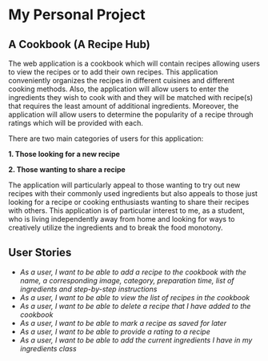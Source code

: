 # My Personal Project

## A Cookbook (A Recipe Hub)

The web application is a cookbook which will contain recipes allowing users 
to view the recipes or to add their own recipes. This application conveniently 
organizes the recipes in different cuisines and different cooking methods. 
Also, the application will allow users to enter the ingredients they wish 
to cook with and they will be matched  with recipe(s) that requires the 
least amount of additional ingredients. Moreover, the application will 
allow users to determine the popularity of a recipe through ratings 
which will be provided with each. 

There are two main categories of users for this application:

**1. Those looking for a new recipe**

**2. Those wanting to share a recipe**

The application will particularly appeal to those wanting to try out new recipes with their commonly used ingredients but also appeals
to those just looking for a recipe or cooking enthusiasts wanting to share their 
recipes with others. This application is of particular interest to me, as a student,
who is living independently away from home and looking for ways to creatively 
utilize the ingredients and to break the food monotony. 


## User Stories

- *As a user, I want to be able to add a recipe to the cookbook with the name, 
a corresponding image, category, preparation time, list of ingredients and 
step-by-step instructions*
- *As a user, I want to be able to view the list of recipes in the cookbook*
- *As a user, I want to be able to delete a recipe that I have added to the cookbook*
- *As a user, I want to be able to mark a recipe as saved for later*
- *As a user, I want to be able to provide a rating to a recipe*
- *As a user, I want to be able to add the current ingredients I have in my ingredients class*

